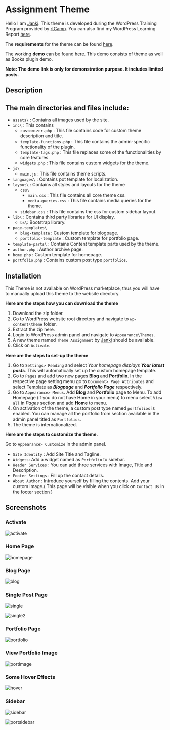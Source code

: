 # **Assignment Theme**

Hello I am [Janki](https://thevisualventurer.wordpress.com/).
This theme is developed during the WordPress Training Program provided by [rtCamp](https://rtcamp.com). You can also find my WordPress Learning Report [here](https://thevisualventurer.wordpress.com/2020/10/14/time-to-wrap-up/). 

The **requirements** for the theme can be found [here](https://learn.rtcamp.com/topic/task-theme-development-assignment/).

The working **demo** can be found [here](http://janki-assignmenttheme.atwebpages.com/). This demo consists of theme as well as Books plugin demo.

**Note: The demo link is only for demonstration purpose. It includes limited posts.** 

## **Description**
## The main directories and files include:
+ `assets\` : Contains all images used by the site.
+ `inc\` : This contains 
  + `customizer.php` : This file contains code for custom theme description and title.
  + `template-functions.php` : This file contains the admin-specific functionality of the plugin.
  + `template-tags.php` : This file replaces some of the functionalities by core features.
  + `widgets.php` : This file contains custom widgets for the theme.
+ `js\`
    + `main.js` : This file contains theme scripts.
+ `languages\` : Contains pot template for localization.
+ `layout\` : Contains all styles and layouts for the theme
    + `css\` 
        + `main.css` : This file contains all core theme css.
        + `media-queries.css` : This file contains media queries for the theme.
    + `sidebar.css` : This file contains the css for custom sidebar layout.
+ `lib\` : Contains third party libraries for UI display.
    + `bs\`: Bootstrap library.
+ `page-templates\`
    + `blog-template` : Custom template for blogpage.
    + `portfolio-template` : Custom template for portfolio page.
+ `template-parts\` : Contains Content template parts used by the theme.
+ `author.php` : Author archive page.
+ `home.php` : Custom template for homepage. 
+ `portfolio.php` : Contains custom post type `portfolios`.

## **Installation**
This Theme is not available on WordPress marketplace, thus you will have to manually upload this theme to the website directory. 

**Here are the steps how you can download the theme**
  1. Download the zip folder.
  2. Go to WordPress website root directory and navigate to `wp-content\theme` folder.
  3. Extract the zip here.
  4. Login to WordPress admin panel and navigate to `Appearance\Themes`.
  5. A new theme named `Theme Assignment` by [Janki](https:/thevisualventurer.wordpress.com/) should be available.
  6. Click on `Activate`.
  
**Here are the steps to set-up the theme**
  1. Go to `Settings> Reading` and select *Your homepage displays **Your latest posts***. This will automatically set up the custom homepage template.
  2. Go to `Pages` and add two new pages **Blog** and **Portfolio**. In the respective page setting menu go to `Document> Page Attributes` and select Template as ***Blogpage*** and ***Portfolio Page*** respectively.
  3.  Go to `Appearance> Menus`. Add **Blog** and **Portfolio** page to Menu. To add Homepage (if you do not have Home in your menu) to menu select `View all` in *Pages* section and add **Home** to menu.
  4. On activation of the theme, a custom post type named `portfolios` is enabled. You can manage all the portfolio from section available in the admin panel titled as `Portfolios`. 
  5. The theme is internationalized.

**Here are the steps to customize the theme.**

Go to `Appearance> Customize` in the admin panel.
  + `Site Identity` : Add Site Title and Tagline.
  + `Widgets`: Add a widget named as `Portfolio` to sidebar.
  + `Header Services` : You can add three services with Image, Title and Description.
  + `Footer Settings` : Fill up the contact details.
  + `About Author` : Introduce yourself by filling the contents. Add your custom Image.( This page will be visible when you click on `Contact Us` in the footer section ) 

## **Screenshots**
### **Activate**

![activate](https://github.com/janki28/assignment-theme/blob/main/assets/theme%20intro.PNG)

### **Home Page**

![homepage](https://github.com/janki28/assignment-theme/blob/main/SCREENSHOTS/homepage.png)

### **Blog Page**

![blog](https://github.com/janki28/assignment-theme/blob/main/SCREENSHOTS/blogpage.png)

### **Single Post Page**

![single](https://github.com/janki28/assignment-theme/blob/main/SCREENSHOTS/singlepost2.png)

![single2](https://github.com/janki28/assignment-theme/blob/main/SCREENSHOTS/single%20post%20page.png)

### **Portfolio Page**

![portfolio](https://github.com/janki28/assignment-theme/blob/main/SCREENSHOTS/portfolio%20page.jpg)

### **View Portfolio Image**

![portimage](https://github.com/janki28/assignment-theme/blob/main/SCREENSHOTS/portfolio%20view.jpg)

### **Some Hover Effects**

![hover](https://github.com/janki28/assignment-theme/blob/main/SCREENSHOTS/hover.jpg)

### **Sidebar**

![sidebar](https://github.com/janki28/assignment-theme/blob/main/SCREENSHOTS/sidebar.jpg)

![portsidebar](https://github.com/janki28/assignment-theme/blob/main/SCREENSHOTS/portfolio-sidebar.png)
